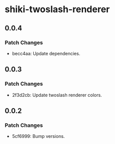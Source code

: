 # shiki-twoslash-renderer

## 0.0.4

### Patch Changes

- becc4aa: Update dependencies.

## 0.0.3

### Patch Changes

- 2f3d2cb: Update twoslash renderer colors.

## 0.0.2

### Patch Changes

- 5cf6999: Bump versions.
